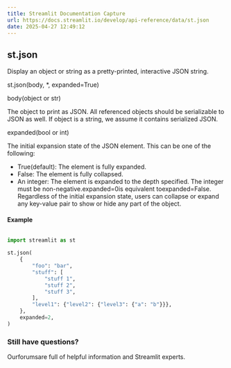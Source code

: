 ```yaml
---
title: Streamlit Documentation Capture
url: https://docs.streamlit.io/develop/api-reference/data/st.json
date: 2025-04-27 12:49:12
---
```


## st.json

Display an object or string as a pretty-printed, interactive JSON string.

st.json(body, *, expanded=True)

body(object or str)

The object to print as JSON. All referenced objects should be
serializable to JSON as well. If object is a string, we assume it
contains serialized JSON.

expanded(bool or int)

The initial expansion state of the JSON element. This can be one
of the following:

- True(default): The element is fully expanded.
- False: The element is fully collapsed.
- An integer: The element is expanded to the depth specified. The
integer must be non-negative.expanded=0is equivalent toexpanded=False.
Regardless of the initial expansion state, users can collapse or
expand any key-value pair to show or hide any part of the object.

#### Example

```python

import streamlit as st

st.json(
    {
        "foo": "bar",
        "stuff": [
            "stuff 1",
            "stuff 2",
            "stuff 3",
        ],
        "level1": {"level2": {"level3": {"a": "b"}}},
    },
    expanded=2,
)

```

### Still have questions?

Ourforumsare full of helpful information and Streamlit experts.
